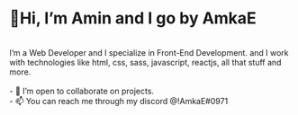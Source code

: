 # 👋Hi, I’m Amin and I go by AmkaE <br>
<br>
I’m a Web Developer and I specialize in Front-End Development. and I work with technologies like html, css, sass, javascript, reactjs, all that stuff and more. <br><br>
- 💞️ I’m open to collaborate on projects. <br>
- 📫 You can reach me through my discord @!AmkaE#0971 <br>

